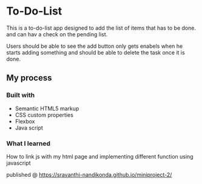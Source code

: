 # To-Do-List

This is a to-do-list app designed to add the list of items that has to be done.
and can hav a check on the pending list.

Users should be able to see the add button only gets enabels when he starts
adding something and should be able to delete the task once it is done.


## My process

### Built with

- Semantic HTML5 markup
- CSS custom properties
- Flexbox
- Java script

### What I learned
How to link js with my html page and implementing different function using 
javascript


published @ https://sravanthi-nandikonda.github.io/miniproject-2/ 
